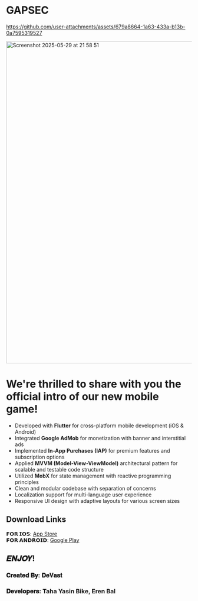 # GAPSEC


https://github.com/user-attachments/assets/679a8664-1a63-433a-b13b-0a7595319527



<img width="872" alt="Screenshot 2025-05-29 at 21 58 51" src="https://github.com/user-attachments/assets/d43cc636-c0e2-436c-8c7a-b5ed8f9858c8" />


# We're thrilled to share with you the official intro of our new mobile game!

- Developed with **Flutter** for cross-platform mobile development (iOS & Android)
- Integrated **Google AdMob** for monetization with banner and interstitial ads
- Implemented **In-App Purchases (IAP)** for premium features and subscription options
- Applied **MVVM (Model-View-ViewModel)** architectural pattern for scalable and testable code structure
- Utilized **MobX** for state management with reactive programming principles
- Clean and modular codebase with separation of concerns
- Localization support for multi-language user experience
- Responsive UI design with adaptive layouts for various screen sizes

## Download Links
**𝗙𝗢𝗥 𝗜𝗢𝗦**: [App Store](https://apps.apple.com/us/app/gapsec-stories/id6736394770)  
**𝗙𝗢𝗥 𝗔𝗡𝗗𝗥𝗢𝗜𝗗**: [Google Play](https://play.google.com/store/apps/details?id=com.devast.gapsec)

## 𝑬𝑵𝑱𝑶𝒀!

### 𝐂𝐫𝐞𝐚𝐭𝐞𝐝 𝐁𝐲: 𝐃𝐞𝐕𝐚𝐬𝐭
### 𝐃𝐞𝐯𝐞𝐥𝐨𝐩𝐞𝐫𝐬: Taha Yasin Bike, Eren Bal

